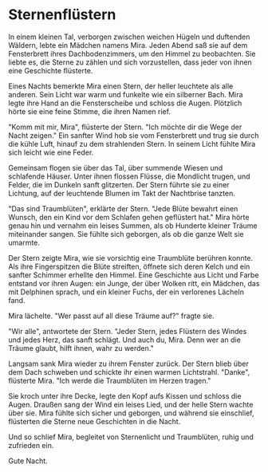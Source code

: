 # Sternenflüstern

In einem kleinen Tal, verborgen zwischen weichen Hügeln und duftenden Wäldern, lebte ein Mädchen namens Mira. Jeden Abend saß sie auf dem Fensterbrett ihres Dachbodenzimmers, um den Himmel zu beobachten. Sie liebte es, die Sterne zu zählen und sich vorzustellen, dass jeder von ihnen eine Geschichte flüsterte.

Eines Nachts bemerkte Mira einen Stern, der heller leuchtete als alle anderen. Sein Licht war warm und funkelte wie ein silberner Bach. Mira legte ihre Hand an die Fensterscheibe und schloss die Augen. Plötzlich hörte sie eine feine Stimme, die ihren Namen rief.

"Komm mit mir, Mira", flüsterte der Stern. "Ich möchte dir die Wege der Nacht zeigen." Ein sanfter Wind hob sie vom Fensterbrett und trug sie durch die kühle Luft, hinauf zu dem strahlenden Stern. In seinem Licht fühlte Mira sich leicht wie eine Feder.

Gemeinsam flogen sie über das Tal, über summende Wiesen und schlafende Häuser. Unter ihnen flossen Flüsse, die Mondlicht trugen, und Felder, die im Dunkeln sanft glitzerten. Der Stern führte sie zu einer Lichtung, auf der leuchtende Blumen im Takt der Nachtbrise tanzten.

"Das sind Traumblüten", erklärte der Stern. "Jede Blüte bewahrt einen Wunsch, den ein Kind vor dem Schlafen gehen geflüstert hat." Mira hörte genau hin und vernahm ein leises Summen, als ob Hunderte kleiner Träume miteinander sangen. Sie fühlte sich geborgen, als ob die ganze Welt sie umarmte.

Der Stern zeigte Mira, wie sie vorsichtig eine Traumblüte berühren konnte. Als ihre Fingerspitzen die Blüte streiften, öffnete sich deren Kelch und ein sanfter Schimmer erhellte den Himmel. Eine Geschichte aus Licht und Farbe entstand vor ihren Augen: ein Junge, der über Wolken ritt, ein Mädchen, das mit Delphinen sprach, und ein kleiner Fuchs, der ein verlorenes Lächeln fand.

Mira lächelte. "Wer passt auf all diese Träume auf?" fragte sie.

"Wir alle", antwortete der Stern. "Jeder Stern, jedes Flüstern des Windes und jedes Herz, das sanft schlägt. Und auch du, Mira. Denn wer an die Träume glaubt, hilft ihnen, wahr zu werden."

Langsam sank Mira wieder zu ihrem Fenster zurück. Der Stern blieb über dem Dach schweben und schickte ihr einen warmen Lichtstrahl. "Danke", flüsterte Mira. "Ich werde die Traumblüten im Herzen tragen."

Sie kroch unter ihre Decke, legte den Kopf aufs Kissen und schloss die Augen. Draußen sang der Wind ein leises Lied, und der helle Stern wachte über sie. Mira fühlte sich sicher und geborgen, und während sie einschlief, flüsterten die Sterne neue Geschichten in die Nacht.

Und so schlief Mira, begleitet von Sternenlicht und Traumblüten, ruhig und zufrieden ein.

Gute Nacht.
